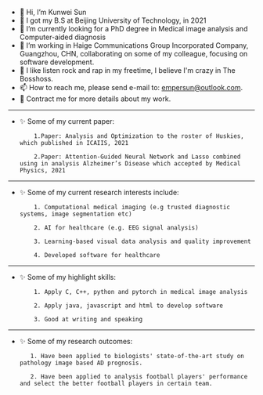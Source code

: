 - 👋 Hi, I’m Kunwei Sun
- 📰 I got my B.S at Beijing University of Technology, in 2021
- 👀 I’m currently looking for a PhD degree in Medical image analysis and Computer-aided diagnosis
- 💞️ I’m working in Haige Communications Group Incorporated Company, Guangzhou, CHN, collaborating on some of my colleague, focusing on software development. 
- 🎵 I like listen rock and rap in my freetime, I believe I'm crazy in The Bosshoss.
- 📫 How to reach me, please send e-mail to: empersun@outlook.com.
- 🌱 Contract me for more details about my work.
---------------------------------------------------------------------------------------------------------------------------------------------------------------------------------
- ✨ Some of my current paper:

          1.Paper: Analysis and Optimization to the roster of Huskies, which published in ICAIIS, 2021

          2.Paper: Attention-Guided Neural Network and Lasso combined using in analysis Alzheimer’s Disease which accepted by Medical Physics, 2021
---------------------------------------------------------------------------------------------------------------------------------------------------------------------------------
- ✨ Some of my current research interests include:

          1. Computational medical imaging (e.g trusted diagnostic systems, image segmentation etc)
          
          2. AI for healthcare (e.g. EEG signal analysis)
          
          3. Learning-based visual data analysis and quality improvement

          4. Developed software for healthcare 
---------------------------------------------------------------------------------------------------------------------------------------------------------------------------------
- ✨ Some of my highlight skills: 

          1. Apply C, C++, python and pytorch in medical image analysis
          
          2. Apply java, javascript and html to develop software
          
          3. Good at writing and speaking
---------------------------------------------------------------------------------------------------------------------------------------------------------------------------------
- ✨ Some of my research outcomes:
         
         1. Have been applied to biologists' state-of-the-art study on pathology image based AD prognosis.
          
         2. Have been applied to analysis football players' performance and select the better football players in certain team.

              
<!---
empersun/empersun is a ✨ special ✨ repository because its `README.md` (this file) appears on your GitHub profile.
You can click the Preview link to take a look at your changes.

--->
